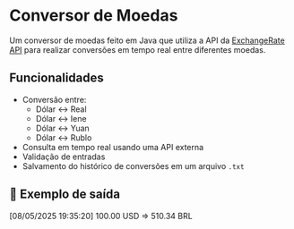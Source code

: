 # Conversor de Moedas

Um conversor de moedas feito em Java que utiliza a API da [ExchangeRate API](https://www.exchangerate-api.com/) para realizar conversões em tempo real entre diferentes moedas.

## Funcionalidades

- Conversão entre:
  - Dólar ↔ Real
  - Dólar ↔ Iene
  - Dólar ↔ Yuan
  - Dólar ↔ Rublo
- Consulta em tempo real usando uma API externa
- Validação de entradas
- Salvamento do histórico de conversões em um arquivo `.txt`

## 🧾 Exemplo de saída

[08/05/2025 19:35:20] 100.00 USD => 510.34 BRL

